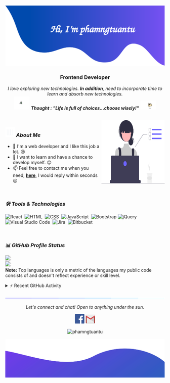 ![alt text](./images/header.svg)

<h3 align="center">Frontend Developer</h3>

<p align="center">
  <em>
    I love exploring new technologies. <b>In addition</b>, need to incorporate time to learn and absorb new technologies.
  </em> 
  <br>
  <img src="./images/dog_2.gif" width="50" /> <b><i align="center">Thought : "Life is full of choices…choose wisely!”</i></b> <img src="./images/dog_1.gif" width="50" />
</p>

<br>

<img align="right" width=200px height=200px alt="side_sticker" src="./images/profile_dev.svg" />

### <img src="./images/stats.gif" width="30px"> ***About Me***

* 🌱 I'm a web developer and I like this job a lot. 😍
* 🌱 I want to learn and have a chance to develop myself. 😍
* 📫 Feel free to contact me when you need, [**here**](https://www.facebook.com/phamngtuantu/), I would reply within seconds 😉

<br>

### ***🛠 Tools & Technologies***

![React](https://img.shields.io/badge/-React-05122A?style=flat&logo=react)&nbsp;
![HTML](https://img.shields.io/badge/-HTML-05122A?style=flat&logo=HTML5)&nbsp;
![CSS](https://img.shields.io/badge/-CSS-05122A?style=flat&logo=CSS3&logoColor=1572B6)&nbsp;
![JavaScript](https://img.shields.io/badge/-JavaScript-05122A?style=flat&logo=javascript)&nbsp;
![Bootstrap](https://img.shields.io/badge/-Bootstrap-05122A?style=flat&logo=bootstrap&logoColor=563D7C)
![jQuery](https://img.shields.io/badge/-jQuery-05122A?style=flat&logo=jquery)&nbsp;
![Visual Studio Code](https://img.shields.io/badge/-Visual%20Studio%20Code-05122A?style=flat&logo=visual-studio-code&logoColor=007ACC)&nbsp;
![Jira](https://img.shields.io/badge/-Jira-05122A?style=flat&logo=jira)&nbsp;
![Bitbucket](https://img.shields.io/badge/-Bitbucket-05122A?style=flat&logo=bitbucket)&nbsp;

<br>

### ***📊 GitHub Profile Status***

<p align="left">
  <img src="https://github-readme-stats.vercel.app/api?username=phamngtuantu&theme=dracula&show_icons=true&count_private=true">
  <br>
  <img src="https://github-readme-stats.vercel.app/api/top-langs/?username=phamngtuantu&theme=dracula&layout=&langs_count=5">
<br>
<b>Note:</b> Top languages is only a metric of the languages my public code consists of and doesn't reflect experience or skill level.
</p>

<details>
  <summary>⚡ Recent GitHub Activity</summary>
  <br>
   <img alt="Yashita's Activity Graph" src="https://activity-graph.herokuapp.com/graph?username=phamngtuantu&custom_title=phamngtuantu's%20Contribution%20Graph&bg_color=1F222E&color=F8D866&line=F85D7F&point=FFFFFF&hide_border=true" />
  <br/>
</details>

![divider](./images/divider.gif)

<p align="center">
  <i>Let's connect and chat! Open to anything under the sun.</i>

  <p align="center">
    	<code><a href="https://www.facebook.com/phamngtuantu/"><img width="30px" src="./images/facebook.png" title="Facebook"/></a></code>
	<code><a href="mailto:phamngtuantu@gmail.com"><img width="30px" src="./images/gmail.png" title="Gmail"/></a></code>
  </p>

  <p align="center">
      <img src="https://komarev.com/ghpvc/?username=phamngtuantu&label=Profile+Views" alt="phamngtuantu" />
  </p>
</p>

![alt text](./images/footer.svg)
